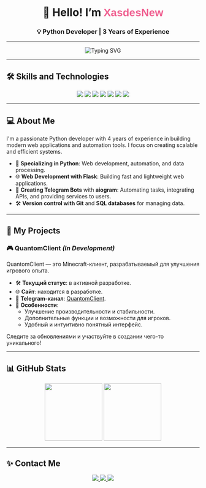 <div align="center">
  <h1>👋 Hello! I’m <span style="color: #f06292; font-family: 'Fira Sans', sans-serif;">XasdesNew</span></h1>
  <h3>💡 Python Developer | 3 Years of Experience</h3>
</div>

---

<div align="center">
  <img src="https://readme-typing-svg.herokuapp.com?font=Fira+Code&size=22&pause=1000&color=F06292&width=500&lines=Hello!+I'm+-+Xasdes!;Python+/+Web+Development" alt="Typing SVG" />
</div>

---

## 🛠️ **Skills and Technologies**

<div align="center">
  <img src="https://img.shields.io/badge/-Python-3776AB?style=for-the-badge&logo=python&logoColor=white" />
  <img src="https://img.shields.io/badge/-Flask-000000?style=for-the-badge&logo=flask&logoColor=white" />
  <img src="https://img.shields.io/badge/-Git-F05032?style=for-the-badge&logo=git&logoColor=white" />
  <img src="https://img.shields.io/badge/-SQL-4479A1?style=for-the-badge&logo=mysql&logoColor=white" />
  <img src="https://img.shields.io/badge/-aiogram-2A5D65?style=for-the-badge&logo=python&logoColor=white" />
  <img src="https://img.shields.io/badge/-Docker-2496ED?style=for-the-badge&logo=docker&logoColor=white" />
  <img src="https://img.shields.io/badge/-JavaScript-F7DF1E?style=for-the-badge&logo=javascript&logoColor=black" />
</div>

---

## 💻 **About Me**
I'm a passionate Python developer with 4 years of experience in building modern web applications and automation tools. I focus on creating scalable and efficient systems.

- 🐍 **Specializing in Python**: Web development, automation, and data processing.
- 🌐 **Web Development with Flask**: Building fast and lightweight web applications.
- 🤖 **Creating Telegram Bots** with **aiogram**: Automating tasks, integrating APIs, and providing services to users.
- 🛠️ **Version control with Git** and **SQL databases** for managing data.

---

## 🚀 **My Projects**

### 🎮 **QuantomClient** *(In Development)*  
QuantomClient — это Minecraft-клиент, разрабатываемый для улучшения игрового опыта.  

- 🛠️ **Текущий статус**: в активной разработке.  
- 🌐 **Сайт**: находится в разработке.  
- 🔗 **Telegram-канал**: [QuantomClient](https://t.me/quantomclient).  
- 🎯 **Особенности**: 
  - Улучшение производительности и стабильности.  
  - Дополнительные функции и возможности для игроков.  
  - Удобный и интуитивно понятный интерфейс.  

Следите за обновлениями и участвуйте в создании чего-то уникального!  

---

## 📊 **GitHub Stats**
<div align="center">
  <img src="https://github-readme-stats.vercel.app/api?username=xasdesnew&show_icons=true&theme=radical&hide_title=true" height="150" />
  <img src="https://github-readme-stats.vercel.app/api/top-langs/?username=xasdesnew&layout=compact&theme=radical" height="150" />
</div>

---

## ✨ **Contact Me**

<div align="center">
  <a href="https://github.com/xasdesnew">
    <img src="https://img.shields.io/badge/-GitHub-333?style=for-the-badge&logo=github&logoColor=white" />
  </a>
  <a href="https://t.me/xasdesnew">
    <img src="https://img.shields.io/badge/-Telegram-2CA5E0?style=for-the-badge&logo=telegram&logoColor=white" />
  </a>
  <a href="https://xasdesnew.github.io/my-bio/">
    <img src="https://img.shields.io/badge/-Portfolio-000?style=for-the-badge&logo=react&logoColor=white" />
  </a>
</div>
